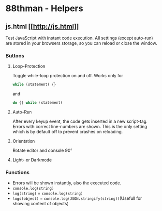 # 88thman - Helpers
## js.html [[http://js.html]]
Test JavaScript with instant code execution. All settings (except auto-run) are stored in your browsers storage, so you can reload or close the window.
### Buttons
1. Loop-Protection

   Toggle while-loop protection on and off.
   Works only for
	 ```JavaScript
	 while (statement) {}
	 ```
	 and
	 ```JavaScript
	 do {} while (statement)
	 ```
2. Auto-Run

   After every keyup event, the code gets inserted in a new script-tag. Errors with correct line-numbers are shown.
   This is the only setting which is by default off to prevent crashes on reloading.
3. Orientation

   Rotate editor and console 90°
4. Light- or Darkmode
### Functions
* Errors will be shown instantly, also the executed code.
* `console.log(string)`
* `log(string)` = `console.log(string)`
* `logs(object)` = `console.log(JSON.stringify(string))`(Usefull for showing content of objects)
